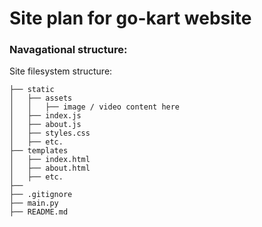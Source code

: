 # Site plan for go-kart website



### Navagational structure:

Site filesystem structure:

``` 
├── static
│   ├── assets
│   │   ├── image / video content here
│   ├── index.js
│   ├── about.js
│   ├── styles.css
│   ├── etc.
├── templates
│   ├── index.html
│   ├── about.html
│   ├── etc.
├── 
├── .gitignore
├── main.py
├── README.md


```

```

```